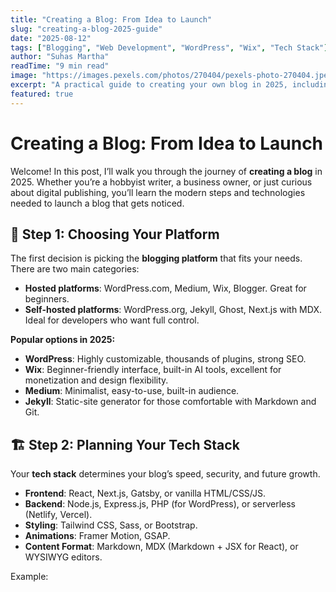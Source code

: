 ```yaml
---
title: "Creating a Blog: From Idea to Launch"
slug: "creating-a-blog-2025-guide"
date: "2025-08-12"
tags: ["Blogging", "Web Development", "WordPress", "Wix", "Tech Stack"]
author: "Suhas Martha"
readTime: "9 min read"
image: "https://images.pexels.com/photos/270404/pexels-photo-270404.jpeg?auto=compress&cs=tinysrgb&w=800"
excerpt: "A practical guide to creating your own blog in 2025, including choosing the right platform, building your tech stack, creating engaging content, and launching to the world."
featured: true
---
```


# Creating a Blog: From Idea to Launch

Welcome! In this post, I’ll walk you through the journey of **creating a blog** in 2025. Whether you’re a hobbyist writer, a business owner, or just curious about digital publishing, you’ll learn the modern steps and technologies needed to launch a blog that gets noticed.

## 🚀 Step 1: Choosing Your Platform

The first decision is picking the **blogging platform** that fits your needs. There are two main categories:

- **Hosted platforms**: WordPress.com, Medium, Wix, Blogger. Great for beginners.
- **Self-hosted platforms**: WordPress.org, Jekyll, Ghost, Next.js with MDX. Ideal for developers who want full control.

**Popular options in 2025:**
- **WordPress**: Highly customizable, thousands of plugins, strong SEO.
- **Wix**: Beginner-friendly interface, built-in AI tools, excellent for monetization and design flexibility.
- **Medium**: Minimalist, easy-to-use, built-in audience.
- **Jekyll**: Static-site generator for those comfortable with Markdown and Git.

## 🏗 Step 2: Planning Your Tech Stack

Your **tech stack** determines your blog’s speed, security, and future growth.

- **Frontend**: React, Next.js, Gatsby, or vanilla HTML/CSS/JS.
- **Backend**: Node.js, Express.js, PHP (for WordPress), or serverless (Netlify, Vercel).
- **Styling**: Tailwind CSS, Sass, or Bootstrap.
- **Animations**: Framer Motion, GSAP.
- **Content Format**: Markdown, MDX (Markdown + JSX for React), or WYSIWYG editors.

Example:

